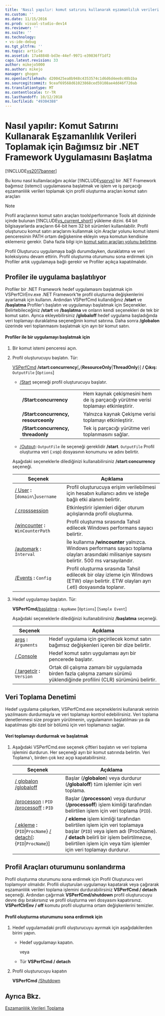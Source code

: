 ```yaml
---
title: 'Nasıl yapılır: komut satırını kullanarak eşzamanlılık verileri toplamak için bağımsız bir .NET Framework uygulamasını Profiler ile başlatma | Microsoft Docs'
ms.custom: ''
ms.date: 11/15/2016
ms.prod: visual-studio-dev14
ms.reviewer: ''
ms.suite: ''
ms.technology:
- vs-ide-debug
ms.tgt_pltfrm: ''
ms.topic: article
ms.assetid: 17a48848-bd3e-44ef-9971-e39836ff1df2
caps.latest.revision: 33
author: mikejo5000
ms.author: mikejo
manager: ghogen
ms.openlocfilehash: d200425ea8b948c4353574c1d6d6d4ee8c48b1ba
ms.sourcegitcommit: 9ceaf69568d61023868ced59108ae4dd46f720ab
ms.translationtype: MT
ms.contentlocale: tr-TR
ms.lasthandoff: 10/12/2018
ms.locfileid: "49304388"
---
```

# <a name="how-to-launch-a-stand-alone-net-framework-application-with-the-profiler-to-collect-concurrency-data-by-using-the-command-line"></a>Nasıl yapılır: Komut Satırını Kullanarak Eşzamanlılık Verileri Toplamak için Bağımsız bir .NET Framework Uygulamasını Başlatma
[!INCLUDE[vs2017banner](../includes/vs2017banner.md)]

Bu konu nasıl kullanılacağını açıklar [!INCLUDE[vsprvs](../includes/vsprvs-md.md)] bir .NET Framework bağımsız (istemci) uygulamasına başlatmak ve işlem ve iş parçacığı eşzamanlılık verileri toplamak için profil oluşturma araçları komut satırı araçları  
  
> [!NOTE]
>  Profil araçlarının komut satırı araçları tools\performance Tools alt dizininde içinde bulunan [!INCLUDE[vs_current_short](../includes/vs-current-short-md.md)] yükleme dizini. 64 bit bilgisayarlarda araçların 64-bit hem 32 bit sürümleri kullanılabilir. Profil oluşturucu komut satırı araçlarını kullanmak için Araçlar yolunu komut istemi penceresinin PATH ortam değişkenine ekleyin veya komutun kendisine eklemeniz gerekir. Daha fazla bilgi için [komut satırı araçları yolunu belirtme](../profiling/specifying-the-path-to-profiling-tools-command-line-tools.md).  
  
 Profil Oluşturucu uygulamaya bağlı durumdayken, duraklatma ve veri koleksiyonu devam ettirin. Profil oluşturma oturumunu sona erdirmek için Profiler artık uygulamaya bağlı gerekir ve Profiler açıkça kapatılmalıdır.  
  
## <a name="starting-the-application-with-the-profiler"></a>Profiler ile uygulama başlatılıyor  
 Profiler bir .NET Framework hedef uygulamasını başlatmak için VSPerfClrEnv.exe .NET Framework'te profil oluşturma değişkenlerini ayarlamak için kullanın. Ardından VSPerfCmd kullandığınız **/start** ve **/başlatma** Profiler'ı başlatın ve uygulamayı başlatmak için Seçenekler. Belirtebileceğiniz **/start** ve **/başlatma** ve onların kendi seçenekleri de tek bir komut satırı. Ayrıca ekleyebilirsiniz **/globaloff** hedef uygulama başladığında veri toplamayı duraklatma seçeneğinin komut satırına. Daha sonra **/globalon** üzerinde veri toplanmasını başlatmak için ayrı bir komut satırı.  
  
#### <a name="to-start-an-application-with-the-profiler"></a>Profiler ile bir uygulamayı başlatmak için  
  
1.  Bir komut istemi penceresi açın.  
  
2.  Profil oluşturucuyu başlatın. Tür:  
  
     [VSPerfCmd](../profiling/vsperfcmd.md) **/start:concurrency**[**,**{**ResourceOnly**&#124;**ThreadOnly**}] **/ Çıkış:** `OutputFile` [`Options`]  
  
    -   [/Start](../profiling/start.md) seçeneği profil oluşturucuyu başlatır.  
  
        |||  
        |-|-|  
        |**/Start:concurrency**|Hem kaynak çekişmesini hem de iş parçacığı yürütme verisi toplamayı etkinleştirir.|  
        |**/Start:concurrency, resourceonly**|Yalnızca kaynak Çekişme verisi toplamayı etkinleştirir.|  
        |**/Start:concurrency, threadonly**|Tek iş parçacığı yürütme veri toplanmasını sağlar.|  
  
    -   [/Output](../profiling/output.md)**:** `OutputFile` ile seçeneği gereklidir **/start**. `OutputFile` Profil oluşturma veri (.vsp) dosyasının konumunu ve adını belirtir.  
  
     Aşağıdaki seçeneklerle dilediğinizi kullanabilirsiniz **/start:concurrency** seçeneği.  
  
    |Seçenek|Açıklama|  
    |------------|-----------------|  
    |[/ User](../profiling/user-vsperfcmd.md) **:**[`domain\`]`username`|Profil oluşturucuya erişim verilebilmesi için hesabın kullanıcı adını ve isteğe bağlı etki alanını belirtir.|  
    |[/ crosssession](../profiling/crosssession.md)|Etkinleştirir işlemleri diğer oturum açılışlarında profil oluşturma.|  
    |[/wincounter](../profiling/wincounter.md) **:** `WinCounterPath`|Profil oluşturma sırasında Tahsil edilecek Windows performans sayacı belirtir.|  
    |[/automark](../profiling/automark.md) **:** `Interval`|İle kullanma **/wincounter** yalnızca. Windows performans sayacı toplama olayları arasındaki milisaniye sayısını belirtir. 500 ms varsayılandır.|  
    |[/Events](../profiling/events-vsperfcmd.md) **:** `Config`|Profil oluşturma sırasında Tahsil edilecek bir olay izleme için Windows (ETW) olayı belirtir. ETW olayları ayrı (.etl) dosyasında toplanır.|  
  
3.  Hedef uygulamayı başlatın. Tür:  
  
     **VSPerfCmd**[/başlatma](../profiling/launch.md) **:** `AppName` [`Options`] [`Sample Event`]    
  
     Aşağıdaki seçeneklerle dilediğinizi kullanabilirsiniz **/başlatma** seçeneği.  
  
    |Seçenek|Açıklama|  
    |------------|-----------------|  
    |[args](../profiling/args.md) **:** `Arguments`|Hedef uygulama için geçirilecek komut satırı bağımsız değişkenleri içeren bir dize belirtir.|  
    |[/ Console](../profiling/console.md)|Hedef komut satırı uygulaması ayrı bir pencerede başlatır.|  
    |[/ targetclr](../profiling/targetclr.md) **:** `Version`|Ortak dil çalışma zamanı bir uygulamada birden fazla çalışma zamanı sürümü yüklendiğinde profilini (CLR) sürümünü belirtir.|  
  
## <a name="controlling-data-collection"></a>Veri Toplama Denetimi  
 Hedef uygulama çalışırken, VSPerfCmd.exe seçeneklerini kullanarak verinin yazılmasını durdurmayla ve veri toplamayı kontrol edebilirsiniz. Veri toplama denetlenmesi size program yürütmenin, uygulamanın başlatılması ya da kapatılması gibi özel bir bölümü için veri toplamanızı sağlar.  
  
#### <a name="to-start-and-stop-data-collection"></a>Veri toplamayı durdurmak ve başlatmak  
  
1.  Aşağıdaki VSPerfCmd.exe seçenek çiftleri başlatın ve veri toplama işlemini durdurun. Her seçeneği ayrı bir komut satırında belirtin. Veri Toplama'ı, birden çok kez açıp kapatabilirsiniz.  
  
    |Seçenek|Açıklama|  
    |------------|-----------------|  
    |[/ globalon /globaloff](../profiling/globalon-and-globaloff.md)|Başlar (**/globalon**) veya durdurur (**/globaloff**) tüm işlemler için veri toplama.|  
    |[/processon](../profiling/processon-and-processoff.md) **:** `PID` [/processoff](../profiling/processon-and-processoff.md) **:** `PID`|Başlar (**/processon**) veya durdurur (**/processoff**) işlem kimliği tarafından belirtilen işlem için veri toplama (`PID`).|  
    |[/ ekleme](../profiling/attach.md) **:**{`PID`&#124;`ProcName`} [/ detach](../profiling/detach.md)[**:**{`PID`&#124;`ProcName`}]|**/ ekleme** işlem kimliği tarafından belirtilen işlem için veri toplamaya başlar (`PID`) veya işlem adı (ProcName). **/ detach** belirli bir işlem belirtilmezse, belirtilen işlem için veya tüm işlemler için veri toplamayı durdurur.|  
  
## <a name="ending-the-profiling-session"></a>Profil Araçları oturumunu sonlandırma  
 Profil oluşturma oturumunu sona erdirmek için Profil Oluşturucu veri toplamıyor olmalıdır. Profili oluşturulan uygulamayı kapatarak veya çağırarak eşzamanlılık verileri toplama işlemini durdurabilirsiniz **VSPerfCmd / detach** seçeneği. Ardından çağırmak **VSPerfCmd/shutdown** profil oluşturucuyu devre dışı bırakırsınız ve profil oluşturma veri dosyasını kapatırsınız. **VSPerfClrEnv / off** komutu profil oluşturma ortam değişkenlerini temizler.  
  
#### <a name="to-end-a-profiling-session"></a>Profil oluşturma oturumunu sona erdirmek için  
  
1.  Hedef uygulamadaki profil oluşturucuyu ayırmak için aşağıdakilerden birini yapın.  
  
    -   Hedef uygulamayı kapatın.  
  
         veya  
  
    -   Tür **VSPerfCmd / detach**  
  
2.  Profil oluşturucuyu kapatın  
  
     **VSPerfCmd** [ /Shutdown](../profiling/shutdown.md)  
  
## <a name="see-also"></a>Ayrıca Bkz.  
 [Eşzamanlılık Verileri Toplama](../profiling/collecting-concurrency-data-for-stand-alone-applications-by-using-the-profiler-command-line.md)



